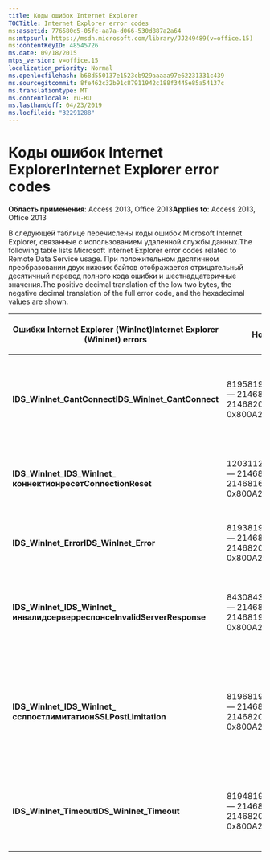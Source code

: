 ```yaml
---
title: Коды ошибок Internet Explorer
TOCTitle: Internet Explorer error codes
ms:assetid: 776580d5-05fc-aa7a-d066-530d887a2a64
ms:mtpsurl: https://msdn.microsoft.com/library/JJ249489(v=office.15)
ms:contentKeyID: 48545726
ms.date: 09/18/2015
mtps_version: v=office.15
localization_priority: Normal
ms.openlocfilehash: b68d550137e1523cb929aaaaa97e62231331c439
ms.sourcegitcommit: 8fe462c32b91c87911942c188f3445e85a54137c
ms.translationtype: MT
ms.contentlocale: ru-RU
ms.lasthandoff: 04/23/2019
ms.locfileid: "32291288"
---
```

# <a name="internet-explorer-error-codes"></a><span data-ttu-id="cf14c-102">Коды ошибок Internet Explorer</span><span class="sxs-lookup"><span data-stu-id="cf14c-102">Internet Explorer error codes</span></span>

<span data-ttu-id="cf14c-103">**Область применения**: Access 2013, Office 2013</span><span class="sxs-lookup"><span data-stu-id="cf14c-103">**Applies to**: Access 2013, Office 2013</span></span>

<span data-ttu-id="cf14c-104">В следующей таблице перечислены коды ошибок Microsoft Internet Explorer, связанные с использованием удаленной службы данных.</span><span class="sxs-lookup"><span data-stu-id="cf14c-104">The following table lists Microsoft Internet Explorer error codes related to Remote Data Service usage.</span></span> <span data-ttu-id="cf14c-105">При положительном десятичном преобразовании двух нижних байтов отображается отрицательный десятичный перевод полного кода ошибки и шестнадцатеричные значения.</span><span class="sxs-lookup"><span data-stu-id="cf14c-105">The positive decimal translation of the low two bytes, the negative decimal translation of the full error code, and the hexadecimal values are shown.</span></span>

<table>
<colgroup>
<col style="width: 33%" />
<col style="width: 33%" />
<col style="width: 33%" />
</colgroup>
<thead>
<tr class="header">
<th><p><span data-ttu-id="cf14c-106">Ошибки Internet Explorer (WinInet)</span><span class="sxs-lookup"><span data-stu-id="cf14c-106">Internet Explorer (Wininet) errors</span></span></p></th>
<th><p><span data-ttu-id="cf14c-107">Номер</span><span class="sxs-lookup"><span data-stu-id="cf14c-107">Number</span></span></p></th>
<th><p><span data-ttu-id="cf14c-108">Описание</span><span class="sxs-lookup"><span data-stu-id="cf14c-108">Description</span></span></p></th>
</tr>
</thead>
<tbody>
<tr class="odd">
<td><p><span data-ttu-id="cf14c-109"><strong>IDS_WinInet_CantConnect</strong></span><span class="sxs-lookup"><span data-stu-id="cf14c-109"><strong>IDS_WinInet_CantConnect</strong></span></span></p></td>
<td><p><span data-ttu-id="cf14c-110">8195</span><span class="sxs-lookup"><span data-stu-id="cf14c-110">8195</span></span><br />
<span data-ttu-id="cf14c-111">— 2146820093</span><span class="sxs-lookup"><span data-stu-id="cf14c-111">-2146820093</span></span><br />
<span data-ttu-id="cf14c-112">0x800A2003</span><span class="sxs-lookup"><span data-stu-id="cf14c-112">0x800A2003</span></span></p></td>
<td><p><span data-ttu-id="cf14c-113">Ошибка клиента Интернета: не удается подключиться к серверу.</span><span class="sxs-lookup"><span data-stu-id="cf14c-113">Internet Client Error: Cannot Connect to Server.</span></span></p></td>
</tr>
<tr class="even">
<td><p><span data-ttu-id="cf14c-114"><strong>IDS_WinInet_</span><span class="sxs-lookup"><span data-stu-id="cf14c-114"><strong>IDS_WinInet_</span></span><br />
<span data-ttu-id="cf14c-115">коннектионресет</strong></span><span class="sxs-lookup"><span data-stu-id="cf14c-115">ConnectionReset</strong></span></span></p></td>
<td><p><span data-ttu-id="cf14c-116">12031</span><span class="sxs-lookup"><span data-stu-id="cf14c-116">12031</span></span><br />
<span data-ttu-id="cf14c-117">— 2146816257</span><span class="sxs-lookup"><span data-stu-id="cf14c-117">-2146816257</span></span><br />
<span data-ttu-id="cf14c-118">0x800A2EFF</span><span class="sxs-lookup"><span data-stu-id="cf14c-118">0x800A2EFF</span></span></p></td>
<td><p><span data-ttu-id="cf14c-119">Ошибка клиента Интернета: сброс подключения.</span><span class="sxs-lookup"><span data-stu-id="cf14c-119">Internet Client Error: Connection Reset.</span></span></p></td>
</tr>
<tr class="odd">
<td><p><span data-ttu-id="cf14c-120"><strong>IDS_WinInet_Error</strong></span><span class="sxs-lookup"><span data-stu-id="cf14c-120"><strong>IDS_WinInet_Error</strong></span></span></p></td>
<td><p><span data-ttu-id="cf14c-121">8193</span><span class="sxs-lookup"><span data-stu-id="cf14c-121">8193</span></span><br />
<span data-ttu-id="cf14c-122">— 2146820095</span><span class="sxs-lookup"><span data-stu-id="cf14c-122">-2146820095</span></span><br />
<span data-ttu-id="cf14c-123">0x800A2001</span><span class="sxs-lookup"><span data-stu-id="cf14c-123">0x800A2001</span></span></p></td>
<td><p><span data-ttu-id="cf14c-124">Ошибка клиента Интернета.</span><span class="sxs-lookup"><span data-stu-id="cf14c-124">Internet Client Error.</span></span></p></td>
</tr>
<tr class="even">
<td><p><span data-ttu-id="cf14c-125"><strong>IDS_WinInet_</span><span class="sxs-lookup"><span data-stu-id="cf14c-125"><strong>IDS_WinInet_</span></span><br />
<span data-ttu-id="cf14c-126">инвалидсерверреспонсе</strong></span><span class="sxs-lookup"><span data-stu-id="cf14c-126">InvalidServerResponse</strong></span></span></p></td>
<td><p><span data-ttu-id="cf14c-127">8430</span><span class="sxs-lookup"><span data-stu-id="cf14c-127">8430</span></span><br />
<span data-ttu-id="cf14c-128">— 2146819858</span><span class="sxs-lookup"><span data-stu-id="cf14c-128">-2146819858</span></span><br />
<span data-ttu-id="cf14c-129">0x800A20EE</span><span class="sxs-lookup"><span data-stu-id="cf14c-129">0x800A20EE</span></span></p></td>
<td><p><span data-ttu-id="cf14c-130">Ошибка клиента Интернета: недопустимый ответ сервера.</span><span class="sxs-lookup"><span data-stu-id="cf14c-130">Internet Client Error: Invalid Server Response.</span></span></p></td>
</tr>
<tr class="odd">
<td><p><span data-ttu-id="cf14c-131"><strong>IDS_WinInet_</span><span class="sxs-lookup"><span data-stu-id="cf14c-131"><strong>IDS_WinInet_</span></span><br />
<span data-ttu-id="cf14c-132">сслпостлимитатион</strong></span><span class="sxs-lookup"><span data-stu-id="cf14c-132">SSLPostLimitation</strong></span></span></p></td>
<td><p><span data-ttu-id="cf14c-133">8196</span><span class="sxs-lookup"><span data-stu-id="cf14c-133">8196</span></span><br />
<span data-ttu-id="cf14c-134">— 2146820092</span><span class="sxs-lookup"><span data-stu-id="cf14c-134">-2146820092</span></span><br />
<span data-ttu-id="cf14c-135">0x800A2004</span><span class="sxs-lookup"><span data-stu-id="cf14c-135">0x800A2004</span></span></p></td>
<td><p><span data-ttu-id="cf14c-136">Ошибка клиента Интернета: Ошибка SSL (возможно, ограничение на передачу данных, возможно, 32).</span><span class="sxs-lookup"><span data-stu-id="cf14c-136">Internet Client Error: SSL Error (possibly 32K data upload limitation).</span></span></p></td>
</tr>
<tr class="even">
<td><p><span data-ttu-id="cf14c-137"><strong>IDS_WinInet_Timeout</strong></span><span class="sxs-lookup"><span data-stu-id="cf14c-137"><strong>IDS_WinInet_Timeout</strong></span></span></p></td>
<td><p><span data-ttu-id="cf14c-138">8194</span><span class="sxs-lookup"><span data-stu-id="cf14c-138">8194</span></span><br />
<span data-ttu-id="cf14c-139">— 2146820094</span><span class="sxs-lookup"><span data-stu-id="cf14c-139">-2146820094</span></span><br />
<span data-ttu-id="cf14c-140">0x800A2002</span><span class="sxs-lookup"><span data-stu-id="cf14c-140">0x800A2002</span></span></p></td>
<td><p><span data-ttu-id="cf14c-141">Ошибка клиента Интернета: время ожидания запроса.</span><span class="sxs-lookup"><span data-stu-id="cf14c-141">Internet Client Error: Request Timeout.</span></span></p></td>
</tr>
</tbody>
</table>

